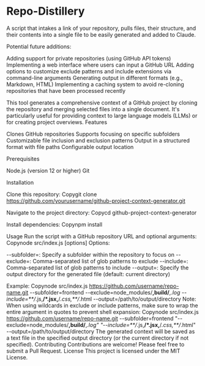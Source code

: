 # Repo-Distillery

A script that intakes a link of your repository, pulls files, their structure, and their contents into a single file to be easily generated and added to Claude.

Potential future additions:

Adding support for private repositories (using GitHub API tokens)
Implementing a web interface where users can input a GitHub URL
Adding options to customize exclude patterns and include extensions via command-line arguments
Generating output in different formats (e.g., Markdown, HTML)
Implementing a caching system to avoid re-cloning repositories that have been processed recently

This tool generates a comprehensive context of a GitHub project by cloning the repository and merging selected files into a single document. It's particularly useful for providing context to large language models (LLMs) or for creating project overviews.
Features

Clones GitHub repositories
Supports focusing on specific subfolders
Customizable file inclusion and exclusion patterns
Output in a structured format with file paths
Configurable output location

Prerequisites

Node.js (version 12 or higher)
Git

Installation

Clone this repository:
Copygit clone https://github.com/yourusername/github-project-context-generator.git

Navigate to the project directory:
Copycd github-project-context-generator

Install dependencies:
Copynpm install


Usage
Run the script with a GitHub repository URL and optional arguments:
Copynode src/index.js <repo-url> [options]
Options:

--subfolder=<path>: Specify a subfolder within the repository to focus on
--exclude=<patterns>: Comma-separated list of glob patterns to exclude
--include=<patterns>: Comma-separated list of glob patterns to include
--output=<path>: Specify the output directory for the generated file (default: current directory)

Example:
Copynode src/index.js https://github.com/username/repo-name.git --subfolder=frontend --exclude=node_modules/**,build/**,*.log --include=**/*.js,**/*.jsx,**/*.css,**/*.html --output=/path/to/output/directory
Note: When using wildcards in exclude or include patterns, make sure to wrap the entire argument in quotes to prevent shell expansion:
Copynode src/index.js https://github.com/username/repo-name.git --subfolder=frontend "--exclude=node_modules/**,build/**,*.log" "--include=**/*.js,**/*.jsx,**/*.css,**/*.html" --output=/path/to/output/directory
The generated context will be saved as a text file in the specified output directory (or the current directory if not specified).
Contributing
Contributions are welcome! Please feel free to submit a Pull Request.
License
This project is licensed under the MIT License.